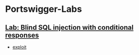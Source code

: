 # Portswigger-Labs
## [Lab: Blind SQL injection with conditional responses](https://portswigger.net/web-security/sql-injection/blind/lab-conditional-responses)

- [exploit](https://github.com/dpgg101/Portswigger-Labs/blob/main/blind-sqli-trackingid.py)
